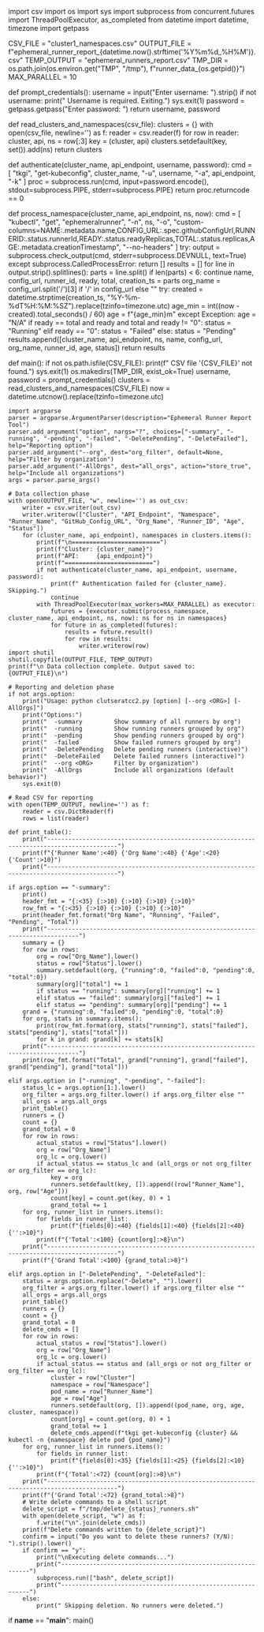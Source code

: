 import csv
import os
import sys
import subprocess
from concurrent.futures import ThreadPoolExecutor, as_completed
from datetime import datetime, timezone
import getpass

CSV_FILE = "cluster1_namespaces.csv"
OUTPUT_FILE = f"ephemeral_runner_report_{datetime.now().strftime('%Y%m%d_%H%M')}.csv"
TEMP_OUTPUT = "ephemeral_runners_report.csv"
TMP_DIR = os.path.join(os.environ.get("TMP", "/tmp"), f"runner_data_{os.getpid()}")
MAX_PARALLEL = 10

def prompt_credentials():
    username = input("Enter username: ").strip()
    if not username:
        print(" Username is required. Exiting.")
        sys.exit(1)
    password = getpass.getpass("Enter password: ")
    return username, password

def read_clusters_and_namespaces(csv_file):
    clusters = {}
    with open(csv_file, newline='') as f:
        reader = csv.reader(f)
        for row in reader:
            cluster, api, ns = row[:3]
            key = (cluster, api)
            clusters.setdefault(key, set()).add(ns)
    return clusters

def authenticate(cluster_name, api_endpoint, username, password):
    cmd = [
        "tkgi", "get-kubeconfig", cluster_name,
        "-u", username, "-a", api_endpoint, "-k"
    ]
    proc = subprocess.run(cmd, input=password.encode(), stdout=subprocess.PIPE, stderr=subprocess.PIPE)
    return proc.returncode == 0

def process_namespace(cluster_name, api_endpoint, ns, now):
    cmd = [
        "kubectl", "get", "ephemeralrunner", "-n", ns,
        "-o", "custom-columns=NAME:.metadata.name,CONFIG_URL:.spec.githubConfigUrl,RUNNERID:.status.runnerId,READY:.status.readyReplicas,TOTAL:.status.replicas,AGE:.metadata.creationTimestamp",
        "--no-headers"
    ]
    try:
        output = subprocess.check_output(cmd, stderr=subprocess.DEVNULL, text=True)
    except subprocess.CalledProcessError:
        return []
    results = []
    for line in output.strip().splitlines():
        parts = line.split()
        if len(parts) < 6:
            continue
        name, config_url, runner_id, ready, total, creation_ts = parts
        org_name = config_url.split('/')[3] if '/' in config_url else ""
        try:
            created = datetime.strptime(creation_ts, "%Y-%m-%dT%H:%M:%SZ").replace(tzinfo=timezone.utc)
            age_min = int((now - created).total_seconds() / 60)
            age = f"{age_min}m"
        except Exception:
            age = "N/A"
        if ready == total and ready and total and ready != "0":
            status = "Running"
        elif ready == "0":
            status = "Failed"
        else:
            status = "Pending"
        results.append([cluster_name, api_endpoint, ns, name, config_url, org_name, runner_id, age, status])
    return results

def main():
    if not os.path.isfile(CSV_FILE):
        print(f" CSV file '{CSV_FILE}' not found.")
        sys.exit(1)
    os.makedirs(TMP_DIR, exist_ok=True)
    username, password = prompt_credentials()
    clusters = read_clusters_and_namespaces(CSV_FILE)
    now = datetime.utcnow().replace(tzinfo=timezone.utc)


    import argparse
    parser = argparse.ArgumentParser(description="Ephemeral Runner Report Tool")
    parser.add_argument("option", nargs="?", choices=["-summary", "-running", "-pending", "-failed", "-DeletePending", "-DeleteFailed"], help="Reporting option")
    parser.add_argument("--org", dest="org_filter", default=None, help="Filter by organization")
    parser.add_argument("-AllOrgs", dest="all_orgs", action="store_true", help="Include all organizations")
    args = parser.parse_args()

    # Data collection phase
    with open(OUTPUT_FILE, "w", newline='') as out_csv:
        writer = csv.writer(out_csv)
        writer.writerow(["Cluster", "API_Endpoint", "Namespace", "Runner_Name", "GitHub_Config_URL", "Org_Name", "Runner_ID", "Age", "Status"])
        for (cluster_name, api_endpoint), namespaces in clusters.items():
            print(f"\n=========================")
            print(f"Cluster: {cluster_name}")
            print(f"API:     {api_endpoint}")
            print(f"=========================")
            if not authenticate(cluster_name, api_endpoint, username, password):
                print(f" Authentication failed for {cluster_name}. Skipping.")
                continue
            with ThreadPoolExecutor(max_workers=MAX_PARALLEL) as executor:
                futures = {executor.submit(process_namespace, cluster_name, api_endpoint, ns, now): ns for ns in namespaces}
                for future in as_completed(futures):
                    results = future.result()
                    for row in results:
                        writer.writerow(row)
    import shutil
    shutil.copyfile(OUTPUT_FILE, TEMP_OUTPUT)
    print(f"\n Data collection complete. Output saved to: {OUTPUT_FILE}\n")

    # Reporting and deletion phase
    if not args.option:
        print("Usage: python clutseratcc2.py [option] [--org <ORG>] [-AllOrgs]")
        print("Options:")
        print("  -summary         Show summary of all runners by org")
        print("  -running         Show running runners grouped by org")
        print("  -pending         Show pending runners grouped by org")
        print("  -failed          Show failed runners grouped by org")
        print("  -DeletePending   Delete pending runners (interactive)")
        print("  -DeleteFailed    Delete failed runners (interactive)")
        print("  --org <ORG>      Filter by organization")
        print("  -AllOrgs         Include all organizations (default behavior)")
        sys.exit(0)

    # Read CSV for reporting
    with open(TEMP_OUTPUT, newline='') as f:
        reader = csv.DictReader(f)
        rows = list(reader)

    def print_table():
        print("------------------------------------------------------------------------------------------")
        print(f"{'Runner Name':<40} {'Org Name':<40} {'Age':<20} {'Count':>10}")
        print("------------------------------------------------------------------------------------------")

    if args.option == "-summary":
        print()
        header_fmt = "{:<35} {:>10} {:>10} {:>10} {:>10}"
        row_fmt = "{:<35} {:>10} {:>10} {:>10} {:>10}"
        print(header_fmt.format("Org Name", "Running", "Failed", "Pending", "Total"))
        print("-------------------------------------------------------------------------------")
        summary = {}
        for row in rows:
            org = row["Org_Name"].lower()
            status = row["Status"].lower()
            summary.setdefault(org, {"running":0, "failed":0, "pending":0, "total":0})
            summary[org]["total"] += 1
            if status == "running": summary[org]["running"] += 1
            elif status == "failed": summary[org]["failed"] += 1
            elif status == "pending": summary[org]["pending"] += 1
        grand = {"running":0, "failed":0, "pending":0, "total":0}
        for org, stats in summary.items():
            print(row_fmt.format(org, stats["running"], stats["failed"], stats["pending"], stats["total"]))
            for k in grand: grand[k] += stats[k]
        print("-------------------------------------------------------------------------------")
        print(row_fmt.format("Total", grand["running"], grand["failed"], grand["pending"], grand["total"]))

    elif args.option in ["-running", "-pending", "-failed"]:
        status_lc = args.option[1:].lower()
        org_filter = args.org_filter.lower() if args.org_filter else ""
        all_orgs = args.all_orgs
        print_table()
        runners = {}
        count = {}
        grand_total = 0
        for row in rows:
            actual_status = row["Status"].lower()
            org = row["Org_Name"]
            org_lc = org.lower()
            if actual_status == status_lc and (all_orgs or not org_filter or org_filter == org_lc):
                key = org
                runners.setdefault(key, []).append((row["Runner_Name"], org, row["Age"]))
                count[key] = count.get(key, 0) + 1
                grand_total += 1
        for org, runner_list in runners.items():
            for fields in runner_list:
                print(f"{fields[0]:<40} {fields[1]:<40} {fields[2]:<40} {'':>10}")
            print(f"{'Total':<100} {count[org]:>8}\n")
        print("------------------------------------------------------------------------------------------")
        print(f"{'Grand Total':<100} {grand_total:>8}")

    elif args.option in ["-DeletePending", "-DeleteFailed"]:
        status = args.option.replace("-Delete", "").lower()
        org_filter = args.org_filter.lower() if args.org_filter else ""
        all_orgs = args.all_orgs
        print_table()
        runners = {}
        count = {}
        grand_total = 0
        delete_cmds = []
        for row in rows:
            actual_status = row["Status"].lower()
            org = row["Org_Name"]
            org_lc = org.lower()
            if actual_status == status and (all_orgs or not org_filter or org_filter == org_lc):
                cluster = row["Cluster"]
                namespace = row["Namespace"]
                pod_name = row["Runner_Name"]
                age = row["Age"]
                runners.setdefault(org, []).append((pod_name, org, age, cluster, namespace))
                count[org] = count.get(org, 0) + 1
                grand_total += 1
                delete_cmds.append(f"tkgi get-kubeconfig {cluster} && kubectl -n {namespace} delete pod {pod_name}")
        for org, runner_list in runners.items():
            for fields in runner_list:
                print(f"{fields[0]:<35} {fields[1]:<25} {fields[2]:<10} {'':>10}")
            print(f"{'Total':<72} {count[org]:>8}\n")
        print("------------------------------------------------------------------------------------------")
        print(f"{'Grand Total':<72} {grand_total:>8}")
        # Write delete commands to a shell script
        delete_script = f"/tmp/delete_{status}_runners.sh"
        with open(delete_script, "w") as f:
            f.write("\n".join(delete_cmds))
        print(f"Delete commands written to {delete_script}")
        confirm = input("Do you want to delete these runners? (Y/N): ").strip().lower()
        if confirm == "y":
            print("\nExecuting delete commands...")
            print("-------------------------------------------------------------")
            subprocess.run(["bash", delete_script])
            print("-------------------------------------------------------------")
        else:
            print(" Skipping deletion. No runners were deleted.")

if __name__ == "__main__":
    main()

